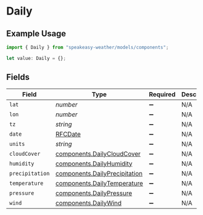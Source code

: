 # Daily

## Example Usage

```typescript
import { Daily } from "speakeasy-weather/models/components";

let value: Daily = {};
```

## Fields

| Field                                                                          | Type                                                                           | Required                                                                       | Description                                                                    |
| ------------------------------------------------------------------------------ | ------------------------------------------------------------------------------ | ------------------------------------------------------------------------------ | ------------------------------------------------------------------------------ |
| `lat`                                                                          | *number*                                                                       | :heavy_minus_sign:                                                             | N/A                                                                            |
| `lon`                                                                          | *number*                                                                       | :heavy_minus_sign:                                                             | N/A                                                                            |
| `tz`                                                                           | *string*                                                                       | :heavy_minus_sign:                                                             | N/A                                                                            |
| `date`                                                                         | [RFCDate](../../types/rfcdate.md)                                              | :heavy_minus_sign:                                                             | N/A                                                                            |
| `units`                                                                        | *string*                                                                       | :heavy_minus_sign:                                                             | N/A                                                                            |
| `cloudCover`                                                                   | [components.DailyCloudCover](../../models/components/dailycloudcover.md)       | :heavy_minus_sign:                                                             | N/A                                                                            |
| `humidity`                                                                     | [components.DailyHumidity](../../models/components/dailyhumidity.md)           | :heavy_minus_sign:                                                             | N/A                                                                            |
| `precipitation`                                                                | [components.DailyPrecipitation](../../models/components/dailyprecipitation.md) | :heavy_minus_sign:                                                             | N/A                                                                            |
| `temperature`                                                                  | [components.DailyTemperature](../../models/components/dailytemperature.md)     | :heavy_minus_sign:                                                             | N/A                                                                            |
| `pressure`                                                                     | [components.DailyPressure](../../models/components/dailypressure.md)           | :heavy_minus_sign:                                                             | N/A                                                                            |
| `wind`                                                                         | [components.DailyWind](../../models/components/dailywind.md)                   | :heavy_minus_sign:                                                             | N/A                                                                            |